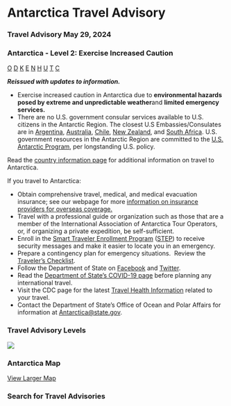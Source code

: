 # Antarctica Travel Advisory

### Travel Advisory May 29, 2024

### Antarctica - Level 2: Exercise Increased Caution

[O](javascript:void(0); "Tool Tip: Other")
[D](javascript:void(0); "Tool Tip: Wrongful Detention")
[K](javascript:void(0); "Tool Tip: Kidnap and Hostage")
[E](javascript:void(0); "Tool Tip: Event")
[N](javascript:void(0); "Tool Tip: Disaster")
[H](javascript:void(0); "Tool Tip: Health")
[U](javascript:void(0); "Tool Tip: Civil Unrest")
[T](javascript:void(0); "Tool Tip: Terrorism")
[C](javascript:void(0); "Tool Tip: Crimes")

***Reissued with updates to information.***

* Exercise increased caution in Antarctica due to **environmental hazards posed by extreme and unpredictable weather**and **limited emergency services.**
* There are no U.S. government consular services available to U.S. citizens in the Antarctic Region. The closest U.S Embassies/Consulates are in [Argentina](https://travel.state.gov/content/travel/en/international-travel/International-Travel-Country-Information-Pages/Argentina.html), [Australia](https://travel.state.gov/content/travel/en/international-travel/International-Travel-Country-Information-Pages/Australia.html), [Chile](https://travel.state.gov/content/travel/en/international-travel/International-Travel-Country-Information-Pages/Chile.html), [New Zealand](https://travel.state.gov/content/travel/en/international-travel/International-Travel-Country-Information-Pages/NewZealand.html), and [South Africa](https://travel.state.gov/content/travel/en/international-travel/International-Travel-Country-Information-Pages/SouthAfrica.html). U.S. government resources in the Antarctic Region are committed to the [U.S. Antarctic Program](https://www.usap.gov/), per longstanding U.S. policy.

Read the [country information page](https://travel.state.gov/content/travel/en/international-travel/International-Travel-Country-Information-Pages/Antarctica.html) for additional information on travel to Antarctica.

If you travel to Antarctica:

* Obtain comprehensive travel, medical, and medical evacuation insurance; see our webpage for more [information on insurance providers for overseas coverage.](http://travel.state.gov/content/passports/en/go/health/insurance-providers.html)
* Travel with a professional guide or organization such as those that are a member of the International Association of Antarctica Tour Operators, or, if organizing a private expedition, be self-sufficient.
* Enroll in the [Smart Traveler Enrollment Program](https://step.state.gov/step/) ([STEP](https://step.state.gov/step/)) to receive security messages and make it easier to locate you in an emergency.
* Prepare a contingency plan for emergency situations.  Review the [Traveler’s Checklist](https://travel.state.gov/content/passports/en/go/checklist.html).
* Follow the Department of State on [Facebook](http://www.facebook.com/travelgov) and [Twitter](http://www.twitter.com/travelgov).
* Read the [Department of State’s COVID-19 page](https://travel.state.gov/content/travel/en/traveladvisories/covid-19-travel-information.html) before planning any international travel.
* Visit the CDC page for the latest [Travel Health Information](https://wwwnc.cdc.gov/travel/destinations/list) related to your travel.
* Contact the Department of State’s Office of Ocean and Polar Affairs for information at [Antarctica@state.gov](mailto:Antarctica@state.gov).

### Travel Advisory Levels

[![](/content/dam/NEWTravelAssets/images/travel-levelv2.svg)](/content/travel/en/international-travel/before-you-go/about-our-new-products.html "Travel Advisory Levels")

### Antarctica Map

[View Larger Map](https://travelmaps.state.gov/TSGMap/?extent=-156.339785333,-88.426092349,176.11473367,-57.841115346 "Map of Antarctica")



### Search for Travel Advisories